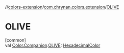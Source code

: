 //[colors-extension](../../index.md)/[com.chrynan.colors.extension](index.md)/[OLIVE](-o-l-i-v-e.md)

# OLIVE

[common]\
val [Color.Companion](../../../colors-core/colors-core/com.chrynan.colors/-color/-companion/index.md).[OLIVE](-o-l-i-v-e.md): [HexadecimalColor](../../../colors-core/colors-core/com.chrynan.colors/-hexadecimal-color/index.md)
